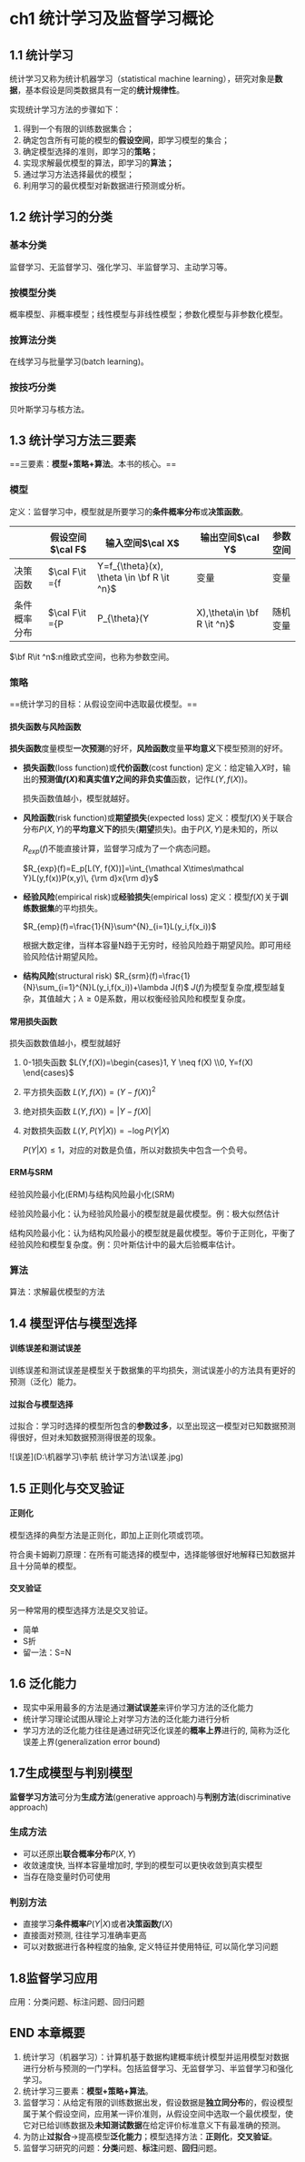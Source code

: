 # ch1 统计学习及监督学习概论



## 1.1 统计学习

统计学习又称为统计机器学习（statistical machine learning），研究对象是**数据**，基本假设是同类数据具有一定的**统计规律性**。

实现统计学习方法的步骤如下：

1. 得到一个有限的训练数据集合；
2. 确定包含所有可能的模型的**假设空间**，即学习模型的集合；
3. 确定模型选择的准则，即学习的**策略**；
4. 实现求解最优模型的算法，即学习的**算法；**
5. 通过学习方法选择最优的模型；
6. 利用学习的最优模型对新数据进行预测或分析。



## 1.2 统计学习的分类

### 基本分类

监督学习、无监督学习、强化学习、半监督学习、主动学习等。

### 按模型分类

概率模型、非概率模型；线性模型与非线性模型；参数化模型与非参数化模型。

### 按算法分类

在线学习与批量学习(batch learning)。

### 按技巧分类

贝叶斯学习与核方法。



## 1.3 统计学习方法三要素

==三要素：**模型+策略+算法**。本书的核心。==

### 模型

定义：监督学习中，模型就是所要学习的**条件概率分布**或**决策函数**。

|              | 假设空间$\cal F$                                             | 输入空间$\cal X$ | 输出空间$\cal Y$ | 参数空间      |
| ------------ | ------------------------------------------------------------ | ---------------- | ---------------- | ------------- |
| 决策函数     | $\cal F\it =\{f |Y=f_{\theta}(x), \theta \in \bf R \it ^n\}$ | 变量             | 变量             | $\bf R\it ^n$ |
| 条件概率分布 | $\cal F\it =\{P|P_{\theta}(Y|X),\theta\in \bf R \it ^n\}$    | 随机变量         | 随机变量         | $\bf R\it ^n$ |

$\bf R\it ^n$:n维欧式空间，也称为参数空间。

### 策略

==统计学习的目标：从假设空间中选取最优模型。==

#### 损失函数与风险函数

**损失函数**度量模型**一次预测**的好坏，**风险函数**度量**平均意义**下模型预测的好坏。

- **损失函数**(loss function)或**代价函数**(cost function)
  定义：给定输入$X$时，输出的**预测值$f(X)$**和**真实值$Y$**之间的**非负实值**函数，记作$L(Y,f(X))$。

  损失函数值越小，模型就越好。

- **风险函数**(risk function)或**期望损失**(expected loss)
  定义：模型$f(X)$关于联合分布$P(X,Y)$的**平均意义下的**损失(**期望**损失)。由于$P(X,Y)$是未知的，所以

  $R_{exp}(f)$不能直接计算，监督学习成为了一个病态问题。

  $R_{exp}(f)=E_p[L(Y, f(X))]=\int_{\mathcal X\times\mathcal Y}L(y,f(x))P(x,y)\, {\rm d}x{\rm d}y$

- **经验风险**(empirical risk)或**经验损失**(empirical loss)
  定义：模型$f({X})$关于**训练数据集**的平均损失。

  $R_{emp}(f)=\frac{1}{N}\sum^{N}_{i=1}L(y_i,f(x_i))$

  根据大数定律，当样本容量N趋于无穷时，经验风险趋于期望风险。即可用经验风险估计期望风险。

- **结构风险**(structural risk)
  $R_{srm}(f)=\frac{1}{N}\sum_{i=1}^{N}L(y_i,f(x_i))+\lambda J(f)$
  $J(f)$为模型复杂度,模型越复杂，其值越大；$\lambda \geqslant 0$是系数，用以权衡经验风险和模型复杂度。

#### 常用损失函数

损失函数数值越小，模型就越好

1. 0-1损失函数
   $L(Y,f(X))=\begin{cases}1, Y \neq f(X) \\0, Y=f(X) \end{cases}$

2. 平方损失函数
   $L(Y,f(X))=(Y-f(X))^2$

3. 绝对损失函数
   $L(Y,f(X))=|Y-f(X)|$

4. 对数损失函数
   $L(Y,P(Y|X))=-\log P(Y|X)$

   $P(Y|X)\leqslant 1$，对应的对数是负值，所以对数损失中包含一个负号。

#### ERM与SRM

经验风险最小化(ERM)与结构风险最小化(SRM)

经验风险最小化：认为经验风险最小的模型就是最优模型。例：极大似然估计

结构风险最小化：认为结构风险最小的模型就是最优模型。等价于正则化，平衡了经验风险和模型复杂度。例：贝叶斯估计中的最大后验概率估计。

### 算法

算法：求解最优模型的方法

## 1.4 模型评估与模型选择

#### 训练误差和测试误差

训练误差和测试误差是模型关于数据集的平均损失，测试误差小的方法具有更好的预测（泛化）能力。

#### 过拟合与模型选择

过拟合：学习时选择的模型所包含的**参数过多**，以至出现这一模型对已知数据预测得很好，但对未知数据预测得很差的现象。

![误差](D:\机器学习\李航 统计学习方法\误差.jpg)

## 1.5 正则化与交叉验证

#### 正则化

模型选择的典型方法是正则化，即加上正则化项或罚项。

符合奥卡姆剃刀原理：在所有可能选择的模型中，选择能够很好地解释已知数据并且十分简单的模型。

#### 交叉验证

另一种常用的模型选择方法是交叉验证。

- 简单
- S折
- 留一法：S=N

## 1.6 泛化能力

- 现实中采用最多的方法是通过**测试误差**来评价学习方法的泛化能力
- 统计学习理论试图从理论上对学习方法的泛化能力进行分析
- 学习方法的泛化能力往往是通过研究泛化误差的**概率上界**进行的, 简称为泛化误差上界(generalization error bound)

## 1.7生成模型与判别模型

**监督学习方法**可分为**生成方法**(generative approach)与**判别方法**(discriminative approach)

### 生成方法

- 可以还原出**联合概率分布**$P(X,Y)$
- 收敛速度快, 当样本容量增加时, 学到的模型可以更快收敛到真实模型
- 当存在隐变量时仍可使用

### 判别方法

- 直接学习**条件概率**$P(Y|X)$或者**决策函数**$f(X)$
- 直接面对预测, 往往学习准确率更高
- 可以对数据进行各种程度的抽象,  定义特征并使用特征, 可以简化学习问题

## 1.8监督学习应用

应用：分类问题、标注问题、回归问题

## END 本章概要

1. 统计学习（机器学习）：计算机基于数据构建概率统计模型并运用模型对数据进行分析与预测的一门学科。包括监督学习、无监督学习、半监督学习和强化学习。
2. 统计学习三要素：**模型+策略+算法**。
3. 监督学习：从给定有限的训练数据出发，假设数据是**独立同分布**的，假设模型属于某个假设空间，应用某一评价准则，从假设空间中选取一个最优模型，使它对已给训练数据及**未知测试数据**在给定评价标准意义下有最准确的预测。
4. 为防止**过拟合**->提高模型**泛化能力**；模型选择方法：**正则化**，**交叉验证**。
5. 监督学习研究的问题：**分类**问题、**标注**问题、**回归**问题。